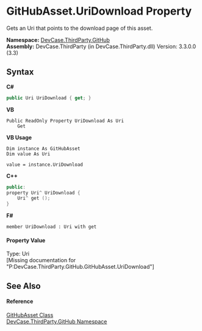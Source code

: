 # GitHubAsset.UriDownload Property 
 

Gets an Uri that points to the download page of this asset.

**Namespace:**&nbsp;<a href="N_DevCase_ThirdParty_GitHub">DevCase.ThirdParty.GitHub</a><br />**Assembly:**&nbsp;DevCase.ThirdParty (in DevCase.ThirdParty.dll) Version: 3.3.0.0 (3.3)

## Syntax

**C#**<br />
``` C#
public Uri UriDownload { get; }
```

**VB**<br />
``` VB
Public ReadOnly Property UriDownload As Uri
	Get
```

**VB Usage**<br />
``` VB Usage
Dim instance As GitHubAsset
Dim value As Uri

value = instance.UriDownload

```

**C++**<br />
``` C++
public:
property Uri^ UriDownload {
	Uri^ get ();
}
```

**F#**<br />
``` F#
member UriDownload : Uri with get

```


#### Property Value
Type: Uri<br />\[Missing <value> documentation for "P:DevCase.ThirdParty.GitHub.GitHubAsset.UriDownload"\]

## See Also


#### Reference
<a href="T_DevCase_ThirdParty_GitHub_GitHubAsset">GitHubAsset Class</a><br /><a href="N_DevCase_ThirdParty_GitHub">DevCase.ThirdParty.GitHub Namespace</a><br />